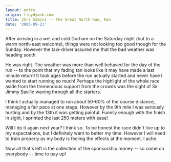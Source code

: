 ```yaml
---
layout: entry
origin: lloydyweb.com
title: 2hrs 52mins -- the Great North Run, Ran
date: '2003-09-21'
---
```

After arriving in a wet and cold Durham on the Saturday night (but to a warm north-east welcome), things were not looking too good though for the Sunday. However the taxi-driver assured me that the bad weather was heading south.

He was right. The weather was more than well behaved for the day of the run -- to the point that my fading tan looks like it may have made a last minute return! It took ages before the run actually started and never have I wanted to start running so much! Perhaps the highlight of the whole race aside from the tremendous support from the crowds was the sight of Sir Jimmy Saville waving through all the starters.

I think I actually managed to run about 50-60% of the course distance, managing a fair pace at one stage. However by the 9th mile I was seriously hurting and by the 13th it was getting painful. Funnily enough with the finish in sight, I sprinted the last 250 meters with ease!

Will I do it again next year? I think so. To be honest the race didn't live up to my expectations, but I definitely want to better my time. However I will need to train properly as my body is feeling the effects at the moment. I ache.

Now all that's left is the collection of the sponsorship money -- so come on everybody -- time to pay up!